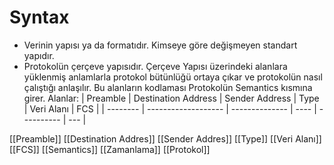 # Syntax

- Verinin yapısı ya da formatıdır. Kimseye göre değişmeyen standart yapıdır.
- Protokolün çerçeve yapısıdır. Çerçeve Yapısı üzerindeki alanlara yüklenmiş anlamlarla protokol bütünlüğü ortaya çıkar ve protokolün nasıl çalıştığı anlaşılır. Bu alanların kodlaması Protokolün Semantics kısmına girer. 
Alanlar:
| Preamble | Destination Address | Sender Address | Type | Veri Alanı | FCS |
| -------- | ------------------- | -------------- | ---- | ---------- | --- |

[[Preamble]]
[[Destination Addres]]
[[Sender Addres]]
[[Type]]
[[Veri Alanı]]
[[FCS]]
[[Semantics]]
[[Zamanlama]]
[[Protokol]]


